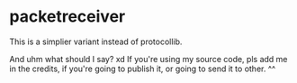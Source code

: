 # packetreceiver
This is a simplier variant instead of protocollib.

And uhm what should I say? xd
If you're using my source code, pls add me in the credits, if you're going to publish it, or going to send it to other. ^^
